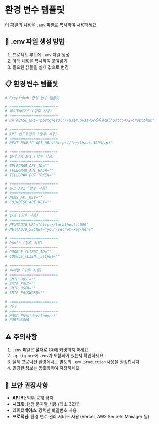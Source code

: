 # 환경 변수 템플릿

이 파일의 내용을 `.env` 파일로 복사하여 사용하세요.

## 📝 .env 파일 생성 방법

1. 프로젝트 루트에 `.env` 파일 생성
2. 아래 내용을 복사하여 붙여넣기
3. 필요한 값들을 실제 값으로 변경

## 📋 환경 변수 템플릿

```bash
# CryptoHub 환경 변수 템플릿

# ======================
# 데이터베이스 (향후 사용)
# ======================
# DATABASE_URL="postgresql://user:password@localhost:5432/cryptohub"

# ======================
# API 엔드포인트 (향후 사용)
# ======================
# NEXT_PUBLIC_API_URL="http://localhost:3000/api"

# ======================
# 텔레그램 API (향후 사용)
# ======================
# TELEGRAM_API_ID=""
# TELEGRAM_API_HASH=""
# TELEGRAM_BOT_TOKEN=""

# ======================
# 뉴스 API (향후 사용)
# ======================
# NEWS_API_KEY=""
# COINDESK_API_KEY=""

# ======================
# 인증 (향후 사용)
# ======================
# NEXTAUTH_URL="http://localhost:3000"
# NEXTAUTH_SECRET="your-secret-key-here"

# ======================
# OAuth (향후 사용)
# ======================
# GOOGLE_CLIENT_ID=""
# GOOGLE_CLIENT_SECRET=""

# ======================
# 이메일 (향후 사용)
# ======================
# SMTP_HOST=""
# SMTP_PORT=""
# SMTP_USER=""
# SMTP_PASSWORD=""

# ======================
# 기타
# ======================
# NODE_ENV="development"
# PORT=3000
```

## ⚠️ 주의사항

1. `.env` 파일은 **절대로** Git에 커밋하지 마세요
2. `.gitignore`에 `.env`가 포함되어 있는지 확인하세요
3. 실제 프로덕션 환경에서는 별도의 `.env.production` 사용을 권장합니다
4. 민감한 정보는 암호화하여 저장하세요

## 🔐 보안 권장사항

- **API 키**: 외부 공개 금지
- **시크릿**: 랜덤 문자열 사용 (최소 32자)
- **데이터베이스**: 강력한 비밀번호 사용
- **프로덕션**: 환경 변수 관리 서비스 사용 (Vercel, AWS Secrets Manager 등)

